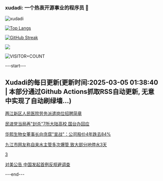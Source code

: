 ### xudadi: 一个热衷开源事业的程序员 👋

![xudadi](https://github-readme-stats-git-masterorgs-github-readme-stats-team.vercel.app/api?username=xudadi)

[![Top Langs](https://github-readme-stats.vercel.app/api/top-langs/?username=xudadi)](https://github.com/anuraghazra/github-readme-stats)

[![GitHub Streak](https://streak-stats.demolab.com?user=xudadi&locale=zh_Hans)](https://git.io/streak-stats)

![](https://raw.githubusercontent.com/xudadi/xudadi/main/assets/github-contribution-grid-snake.svg)

![VISITOR+COUNT](https://komarev.com/ghpvc/?username=xudadi&label=VISITOR+COUNT)


---start---

## Xudadi的每日更新(更新时间:2025-03-05 01:38:40 | 本部分通过Github Actions抓取RSS自动更新, 无意中实现了自动刷绿墙...)

[两江新区人民医院劳务派遣岗位招聘简章](https://www.gongkaoleida.com/article/2308893)

[民进党当局再"封杀"7所大陆高校 国台办回应](https://m.163.com/news/article/JPR058OC000189PS.html)

[华熙生物女董事长向贪腐"宣战"：公司股价4年跌去84%](https://m.163.com/news/article/JPQPUNL20512B07B.html)

[九江市网友称自来水主管多次爆管 致大部分地停水3天](https://m.163.com/news/article/JPQUHF2105561G0D.html)

[3](https://m.163.com/touch/news/sub/domestic)

[对美公告 中国发起首例反规避调查](https://m.163.com/news/article/JPQUBVOK000189PS.html)

---end---
